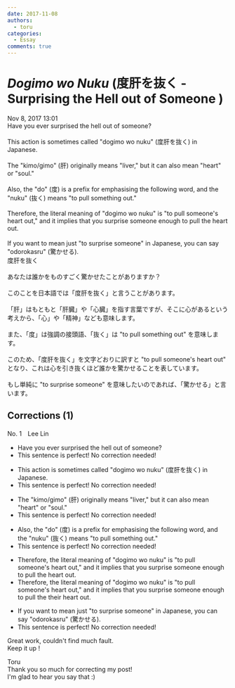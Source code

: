 ```yaml
---
date: 2017-11-08
authors:
  - toru
categories:
  - Essay
comments: true
---
```


# <strong><em>Dogimo wo Nuku</strong></em> (度肝を抜く - Surprising the Hell out of Someone )
<div class="date">Nov 8, 2017 13:01</div>
<div id="post"><div id="body_show_ori">
Have you ever surprised the hell out of someone?<br/><br/>This action is sometimes called "dogimo wo nuku" (度肝を抜く) in Japanese.<br/><br/>The "kimo/gimo" (肝) originally means "liver," but it can also mean "heart" or "soul."<br/><br/>Also, the "do" (度) is a prefix for emphasising the following word, and the "nuku" (抜く) means "to pull something out."<br/><br/>Therefore, the literal meaning of "dogimo wo nuku" is "to pull someone's heart out," and it implies that you surprise someone enough to pull the heart out.<br/><br/>If you want to mean just "to surprise someone" in Japanese, you can say "odorokasru" (驚かせる).
</div></div>

<!-- more -->

<div id="post_ja"><div id="body_show_mo">
度肝を抜く<br/><br/>あなたは誰かをものすごく驚かせたことがありますか？<br/><br/>このことを日本語では「度肝を抜く」と言うことがあります。<br/><br/>「肝」はもともと「肝臓」や「心臓」を指す言葉ですが、そこに心があるという考えから、「心」や「精神」なども意味します。<br/><br/>また、「度」は強調の接頭語、「抜く」は "to pull something out" を意味します。<br/><br/>このため、「度肝を抜く」を文字どおりに訳すと "to pull someone's heart out" となり、これは心を引き抜くほど誰かを驚かせることを表しています。<br/><br/>もし単純に "to surprise someone" を意味したいのであれば、「驚かせる」と言います。
</div></div>

## Corrections (1)
<div id="block"><div class="first_name"> No. 1　<span class="just_name">Lee Lin</span></div><div id="block2">
<ul class="correction_field">
<li class="incorrect">Have you ever surprised the hell out of someone?</li>
<li class="corrected perfect">This sentence is perfect! No correction needed!</li>
</ul>
<ul class="correction_field">
<li class="incorrect">This action is sometimes called "dogimo wo nuku" (度肝を抜く) in Japanese.</li>
<li class="corrected perfect">This sentence is perfect! No correction needed!</li>
</ul>
<ul class="correction_field">
<li class="incorrect">The "kimo/gimo" (肝) originally means "liver," but it can also mean "heart" or "soul."</li>
<li class="corrected perfect">This sentence is perfect! No correction needed!</li>
</ul>
<ul class="correction_field">
<li class="incorrect">Also, the "do" (度) is a prefix for emphasising the following word, and the "nuku" (抜く) means "to pull something out."</li>
<li class="corrected perfect">This sentence is perfect! No correction needed!</li>
</ul>
<ul class="correction_field">
<li class="incorrect">Therefore, the literal meaning of "dogimo wo nuku" is "to pull someone's heart out," and it implies that you surprise someone enough to pull the heart out.</li>
<li class="corrected correct">
Therefore, the literal meaning of "dogimo wo nuku" is "to pull someone's heart out," and it implies that you surprise someone enough to pull <span class="sline">the</span> <span class="f_red">their</span> heart out.
</li>
</ul>
<ul class="correction_field">
<li class="incorrect">If you want to mean just "to surprise someone" in Japanese, you can say "odorokasru" (驚かせる).</li>
<li class="corrected perfect">This sentence is perfect! No correction needed!</li>
</ul>
<p class="comment_small">
 Great work, couldn't find much fault.
 <br/>
 Keep it up !
</p>

</div><div class="name"><span class="just_name">Toru</span><br>
Thank you so much for correcting my post!<br/>I'm glad to hear you say that :)
</div>
</div>
